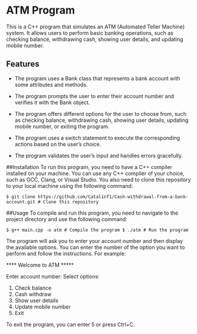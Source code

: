 # ATM Program
This is a C++ program that simulates an ATM (Automated Teller Machine) system. It allows users to perform basic banking operations, such as checking balance, withdrawing cash, showing user details, and updating mobile number.

## Features
- The program uses a Bank class that represents a bank account with some attributes and methods.

- The program prompts the user to enter their account number and verifies it with the Bank object.
- The program offers different options for the user to choose from, such as checking balance, withdrawing cash, showing user details, updating mobile number, or exiting the program.
- The program uses a switch statement to execute the corresponding actions based on the user’s choice.
- The program validates the user’s input and handles errors gracefully.

##Installation
To run this program, you need to have a C++ compiler installed on your machine. You can use any C++ compiler of your choice, such as GCC, Clang, or Visual Studio. You also need to clone this repository to your local machine using the following command:

`$ git clone https://github.com/Catalinf1/Cash-withdrawal-from-a-bank-account.git # Clone this repository`

##Usage
To compile and run this program, you need to navigate to the project directory and use the following command:

`$ g++ main.cpp -o atm # Compile the program
$ ./atm # Run the program`

The program will ask you to enter your account number and then display the available options. You can enter the number of the option you want to perform and follow the instructions. For example:

**** Welcome to ATM *****

Enter account number: 
Select options:
1. Check balance
2. Cash withdraw
3. Show user details
4. Update mobile number
5. Exit

To exit the program, you can enter 5 or press Ctrl+C.
